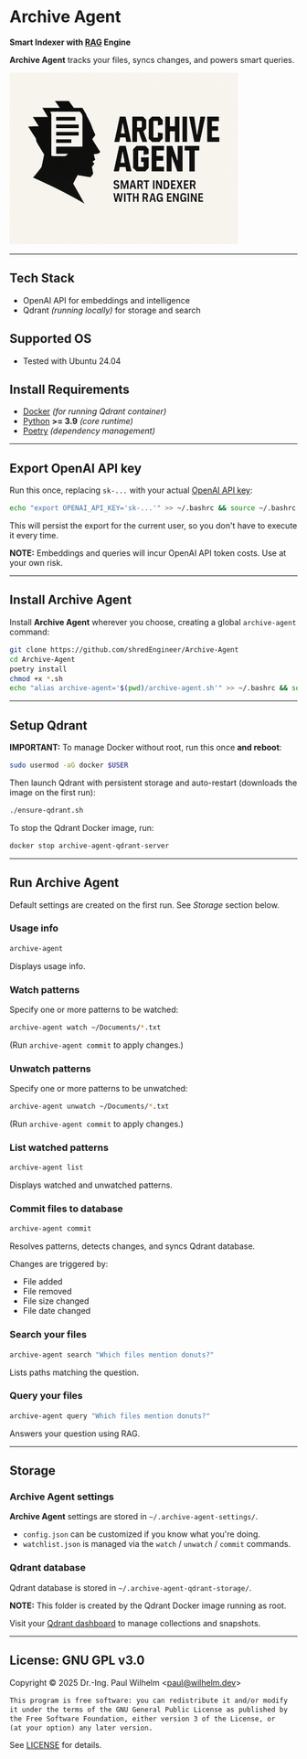 # Archive Agent

**Smart Indexer with [RAG](https://en.wikipedia.org/wiki/Retrieval-augmented_generation) Engine**

**Archive Agent** tracks your files, syncs changes, and powers smart queries.  

![Archive Agent Logo](archive_agent/assets/Archive-Agent-400x300.png)

---

## Tech Stack

- OpenAI API for embeddings and intelligence
- Qdrant *(running locally)* for storage and search 

## Supported OS

- Tested with Ubuntu 24.04

## Install Requirements

- [Docker](https://docs.docker.com/engine/install/) *(for running Qdrant container)*
- [Python](https://www.python.org/downloads/) **>= 3.9** *(core runtime)*
- [Poetry](https://python-poetry.org/docs/#installation) *(dependency management)*

---

## Export OpenAI API key

Run this once, replacing `sk-...` with your actual [OpenAI API key](https://platform.openai.com/api-keys):

```bash
echo "export OPENAI_API_KEY='sk-...'" >> ~/.bashrc && source ~/.bashrc
```

This will persist the export for the current user, so you don't have to execute it every time.

**NOTE:** Embeddings and queries will incur OpenAI API token costs. Use at your own risk.

---

## Install Archive Agent

Install **Archive Agent** wherever you choose, creating a global `archive-agent` command:

```bash
git clone https://github.com/shredEngineer/Archive-Agent
cd Archive-Agent
poetry install
chmod +x *.sh
echo "alias archive-agent='$(pwd)/archive-agent.sh'" >> ~/.bashrc && source ~/.bashrc
```

---

## Setup Qdrant

**IMPORTANT:** To manage Docker without root, run this once **and reboot**:

```bash
sudo usermod -aG docker $USER
```

Then launch Qdrant with persistent storage and auto-restart (downloads the image on the first run):

```bash
./ensure-qdrant.sh
```

To stop the Qdrant Docker image, run:

```bash
docker stop archive-agent-qdrant-server
```

---

## Run Archive Agent

Default settings are created on the first run. See *Storage* section below.

### Usage info

```bash
archive-agent
```

Displays usage info.

### Watch patterns

Specify one or more patterns to be watched:

```bash
archive-agent watch ~/Documents/*.txt
```

(Run `archive-agent commit` to apply changes.) 

### Unwatch patterns

Specify one or more patterns to be unwatched:

```bash
archive-agent unwatch ~/Documents/*.txt
```

(Run `archive-agent commit` to apply changes.)

### List watched patterns

```bash
archive-agent list
```

Displays watched and unwatched patterns.

### Commit files to database

```bash
archive-agent commit
```

Resolves patterns, detects changes, and syncs Qdrant database.

Changes are triggered by:
- File added
- File removed
- File size changed
- File date changed

### Search your files

```bash
archive-agent search "Which files mention donuts?"
```

Lists paths matching the question.

### Query your files

```bash
archive-agent query "Which files mention donuts?"
```

Answers your question using RAG.

---

## Storage

### Archive Agent settings

**Archive Agent** settings are stored in `~/.archive-agent-settings/`. 

- `config.json` can be customized if you know what you're doing.
- `watchlist.json` is managed via the `watch` / `unwatch` / `commit` commands.

### Qdrant database

Qdrant database is stored in `~/.archive-agent-qdrant-storage/`.

**NOTE:** This folder is created by the Qdrant Docker image running as root.

Visit your [Qdrant dashboard](http://localhost:6333/dashboard#/collections) to manage collections and snapshots.

---

## License: GNU GPL v3.0

Copyright © 2025 Dr.-Ing. Paul Wilhelm <[paul@wilhelm.dev](mailto:paul@wilhelm.dev)>

```
This program is free software: you can redistribute it and/or modify
it under the terms of the GNU General Public License as published by
the Free Software Foundation, either version 3 of the License, or
(at your option) any later version.
```

See [LICENSE](LICENSE) for details.
